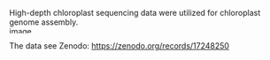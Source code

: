 High-depth chloroplast sequencing data were utilized for chloroplast genome assembly.<img width="432" height="12" alt="image" src="https://github.com/user-attachments/assets/b7ff00a2-0218-41bc-af5c-1b63bd1a77b3" />

The data see Zenodo:
https://zenodo.org/records/17248250
